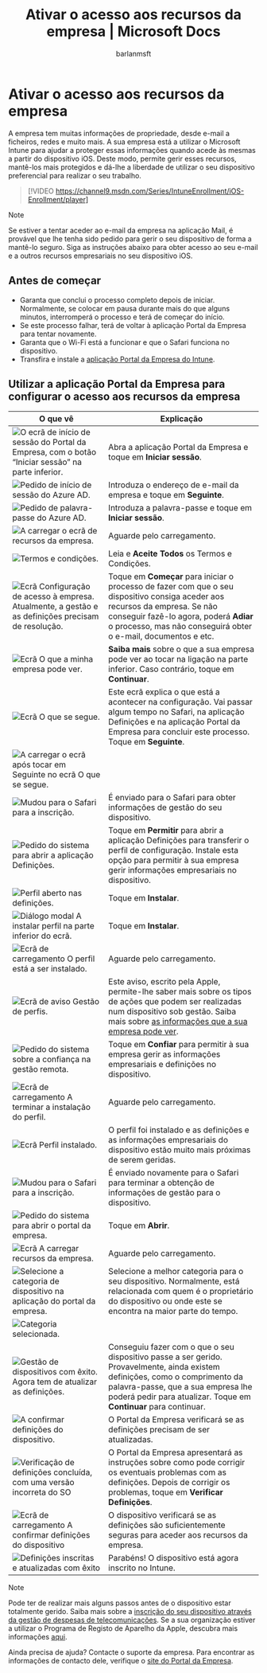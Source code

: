 ﻿---
title: Ativar o acesso aos recursos da empresa | Microsoft Docs
description: Descreve como fazer com que o dispositivo iOS seja gerido pelo Intune
keywords: 
author: barlanmsft
ms.author: barlan
manager: dougeby
ms.date: 12/06/2017
ms.topic: article
ms.prod: 
ms.service: microsoft-intune
ms.technology: 
ms.assetid: 6eeec7aa-1b07-4ce3-894c-13e09b89bdd4
searchScope:
- User help
ROBOTS: 
ms.reviewer: esmich
ms.suite: ems
ms.custom: intune-enduser
ms.openlocfilehash: fa96b26e526e5eca1606dbd2444ee7ebeb2d0d43
ms.sourcegitcommit: a41ad9988a8c14e6b15123a9ea9bc29ac437a4ce
ms.translationtype: HT
ms.contentlocale: pt-PT
ms.lasthandoff: 01/25/2018
---
# <a name="set-up-access-to-your-company-resources"></a>Ativar o acesso aos recursos da empresa

A empresa tem muitas informações de propriedade, desde e-mail a ficheiros, redes e muito mais. A sua empresa está a utilizar o Microsoft Intune para ajudar a proteger essas informações quando acede às mesmas a partir do dispositivo iOS. Deste modo, permite gerir esses recursos, mantê-los mais protegidos e dá-lhe a liberdade de utilizar o seu dispositivo preferencial para realizar o seu trabalho.

> [!VIDEO https://channel9.msdn.com/Series/IntuneEnrollment/iOS-Enrollment/player]

> [!NOTE]
> Se estiver a tentar aceder ao e-mail da empresa na aplicação Mail, é provável que lhe tenha sido pedido para gerir o seu dispositivo de forma a mantê-lo seguro. Siga as instruções abaixo para obter acesso ao seu e-mail e a outros recursos empresariais no seu dispositivo iOS.

## <a name="before-you-start"></a>Antes de começar

- Garanta que conclui o processo completo depois de iniciar. Normalmente, se colocar em pausa durante mais do que alguns minutos, interromperá o processo e terá de começar do início.
- Se este processo falhar, terá de voltar à aplicação Portal da Empresa para tentar novamente.
- Garanta que o Wi-Fi está a funcionar e que o Safari funciona no dispositivo.
- Transfira e instale a [aplicação Portal da Empresa do Intune](install-and-sign-in-to-the-intune-company-portal-app-ios.md).


## <a name="using-the-company-portal-app-to-set-up-access-to-company-resources"></a>Utilizar a aplicação Portal da Empresa para configurar o acesso aos recursos da empresa

|O que vê|Explicação|
|---|---|
|![O ecrã de início de sessão do Portal da Empresa, com o botão “Iniciar sessão” na parte inferior.](./media/ios-0-cp-enroll-1711.png)|Abra a aplicação Portal da Empresa e toque em **Iniciar sessão**.|
|![Pedido de início de sessão do Azure AD.](./media/ios-0a-cp-enroll-1711.png)|Introduza o endereço de e-mail da empresa e toque em **Seguinte**.|
|![Pedido de palavra-passe do Azure AD.](./media/ios-0b-cp-enroll-1711.png)|Introduza a palavra-passe e toque em **Iniciar sessão**.|
|![A carregar o ecrã de recursos da empresa.](./media/ios-1-cp-enroll-1711.png)|Aguarde pelo carregamento.|
|![Termos e condições.](./media/ios-2-cp-enroll-1711.png)|Leia e **Aceite Todos** os Termos e Condições.|
|![Ecrã Configuração de acesso à empresa. Atualmente, a gestão e as definições precisam de resolução.](./media/ios-3-cp-enroll-1711.png)|Toque em **Começar** para iniciar o processo de fazer com que o seu dispositivo consiga aceder aos recursos da empresa. Se não conseguir fazê-lo agora, poderá **Adiar** o processo, mas não conseguirá obter o e-mail, documentos e etc.|
|![Ecrã O que a minha empresa pode ver.](./media/ios-4-cp-enroll-1711.png)|**Saiba mais** sobre o que a sua empresa pode ver ao tocar na ligação na parte inferior. Caso contrário, toque em **Continuar**.|
|![Ecrã O que se segue.](./media/ios-5-cp-enroll-1711.png)|Este ecrã explica o que está a acontecer na configuração. Vai passar algum tempo no Safari, na aplicação Definições e na aplicação Portal da Empresa para concluir este processo. Toque em **Seguinte**.|
|![A carregar o ecrã após tocar em Seguinte no ecrã O que se segue.](./media/ios-6-cp-enroll-1711.png)||
|![Mudou para o Safari para a inscrição.](./media/ios-7-cp-enroll-1711.png)|É enviado para o Safari para obter informações de gestão do seu dispositivo.|
|![Pedido do sistema para abrir a aplicação Definições.](./media/ios-8-cp-enroll-1711.png)|Toque em **Permitir** para abrir a aplicação Definições para transferir o perfil de configuração. Instale esta opção para permitir à sua empresa gerir informações empresariais no dispositivo.|
|![Perfil aberto nas definições.](./media/ios-9-cp-enroll-1711.png)|Toque em **Instalar**.|
|![Diálogo modal A instalar perfil na parte inferior do ecrã.](./media/ios-10-cp-enroll-1711.png)|Toque em **Instalar**.|
|![Ecrã de carregamento O perfil está a ser instalado.](./media/ios-11-cp-enroll-1711.png)|Aguarde pelo carregamento.|
|![Ecrã de aviso Gestão de perfis.](./media/ios-12-cp-enroll-1711.png)|Este aviso, escrito pela Apple, permite-lhe saber mais sobre os tipos de ações que podem ser realizadas num dispositivo sob gestão. Saiba mais sobre [as informações que a sua empresa pode ver](what-info-can-your-company-see-when-you-enroll-your-device-in-intune.md).|
|![Pedido do sistema sobre a confiança na gestão remota.](./media/ios-13-cp-enroll-1711.png)|Toque em **Confiar** para permitir à sua empresa gerir as informações empresariais e definições no dispositivo.|
|![Ecrã de carregamento A terminar a instalação do perfil.](./media/ios-14-cp-enroll-1711.png)|Aguarde pelo carregamento.|
|![Ecrã Perfil instalado.](./media/ios-15-cp-enroll-1711.png)|O perfil foi instalado e as definições e as informações empresariais do dispositivo estão muito mais próximas de serem geridas.|
|![Mudou para o Safari para a inscrição.](./media/ios-16-cp-enroll-1711.png)|É enviado novamente para o Safari para terminar a obtenção de informações de gestão para o dispositivo. |
|![Pedido do sistema para abrir o portal da empresa.](./media/ios-17-cp-enroll-1711.png)|Toque em **Abrir**.|
|![Ecrã A carregar recursos da empresa.](./media/ios-18-cp-enroll-1711.png)|Aguarde pelo carregamento.|
|![Selecione a categoria de dispositivo na aplicação do portal da empresa.](./media/ios-19-cp-enroll-1711.png)|Selecione a melhor categoria para o seu dispositivo. Normalmente, está relacionada com quem é o proprietário do dispositivo ou onde este se encontra na maior parte do tempo.|
|![Categoria selecionada.](./media/ios-20-cp-enroll-1711.png)||
|![Gestão de dispositivos com êxito. Agora tem de atualizar as definições.](./media/ios-21-cp-enroll-1711.png)|Conseguiu fazer com o que o seu dispositivo passe a ser gerido. Provavelmente, ainda existem definições, como o comprimento da palavra-passe, que a sua empresa lhe poderá pedir para atualizar. Toque em **Continuar** para continuar.|
|![A confirmar definições do dispositivo.](./media/ios-22-cp-enroll-1711.png)|O Portal da Empresa verificará se as definições precisam de ser atualizadas.|
|![Verificação de definições concluída, com uma versão incorreta do SO](./media/ios-23-cp-enroll-1711.png)|O Portal da Empresa apresentará as instruções sobre como pode corrigir os eventuais problemas com as definições. Depois de corrigir os problemas, toque em **Verificar Definições**.|
|![Ecrã de carregamento A confirmar definições do dispositivo](./media/ios-24-cp-enroll-1711.png)|O dispositivo verificará se as definições são suficientemente seguras para aceder aos recursos da empresa.|
|![Definições inscritas e atualizadas com êxito](./media/ios-25-cp-enroll-1711.png)|Parabéns! O dispositivo está agora inscrito no Intune.|

> [!Note]
> Pode ter de realizar mais alguns passos antes de o dispositivo estar totalmente gerido. Saiba mais sobre a [inscrição do seu dispositivo através da gestão de despesas de telecomunicações](enroll-your-device-with-telecom-expense-management-ios.md). Se a sua organização estiver a utilizar o Programa de Registo de Aparelho da Apple, descubra mais informações [aqui](enroll-your-device-dep-ios.md).

Ainda precisa de ajuda? Contacte o suporte da empresa. Para encontrar as informações de contacto dele, verifique o [site do Portal da Empresa](https://portal.manage.microsoft.com#HelpDeskDialog).
